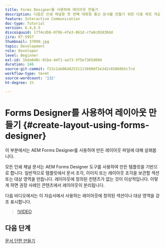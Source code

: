 ```yaml
---
title: Forms Designer를 사용하여 레이아웃 만들기
description: 다음은 인쇄 채널용 첫 번째 대화형 통신 문서를 만들기 위한 다중 파트 자습서 4부입니다.이 부분에서는 AEM Forms Designer를 사용하여 만든 레이아웃 파일을 살펴봅니다.
feature: Interactive Communication
doc-type: Tutorial
version: 6.4,6.5
discoiquuid: 17f4cdbb-079b-4fe3-861d-cfa0c03d30dd
jira: KT-5957
thumbnail: 37890.jpg
topic: Development
role: Developer
level: Beginner
exl-id: 1bda648c-01be-44f1-aa73-3f5e7365d094
duration: 146
source-git-commit: f23c2ab86d42531113690df2e342c65060b5c7cd
workflow-type: tm+mt
source-wordcount: '132'
ht-degree: 1%

---
```


# Forms Designer를 사용하여 레이아웃 만들기 {#create-layout-using-forms-designer}

이 부분에서는 AEM Forms Designer를 사용하여 만든 레이아웃 파일에 대해 살펴봅니다.

모든 인쇄 채널 문서는 AEM Forms Designer 도구를 사용하여 만든 템플릿을 기반으로 합니다. 일반적으로 템플릿에서 문서 조각, 이미지 또는 레이아웃 조각을 보관할 섹션 또는 대상 영역을 만듭니다. 레이아웃에 정의된 컨텐츠가 없는 것이 이상적입니다. 이렇게 하면 권장 사례인 콘텐츠에서 레이아웃이 분리됩니다.

다음 비디오에서는 이 자습서에서 사용하는 레이아웃에 정의된 섹션이나 대상 영역을 강조 표시합니다.

>[!VIDEO](https://video.tv.adobe.com/v/37890?quality=12&learn=on)

## 다음 단계

[문서 단편 만들기](./create-document-fragment.md)
